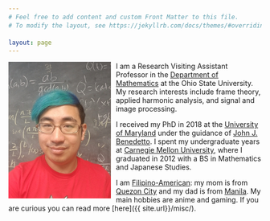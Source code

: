 ```yaml
---
# Feel free to add content and custom Front Matter to this file.
# To modify the layout, see https://jekyllrb.com/docs/themes/#overriding-theme-defaults

layout: page
---
```

<img src="mmagsino_pic.jpg"
     style="float: left; margin-right: 10px;" />

I am a Research Visiting Assistant Professor in the 
[Department of Mathematics](https://math.osu.edu/)
at the Ohio State University. My research interests include frame theory,
applied harmonic analysis, and
signal and image processing.

I received my PhD in 2018 at the 
[University of Maryland](https://www-math.umd.edu/)
under the guidance of 
[John J. Benedetto](https://www.math.umd.edu/~jjb/). I spent my undergraduate
years at 
[Carnegie Mellon University](https://www.cmu.edu/math/index.html), where I
graduated in 2012 with a BS in Mathematics and Japanese Studies.

I am [Filipino-American](http://fanhs-national.org/filam/): my mom is from
[Quezon City](https://en.wikipedia.org/wiki/Quezon_City) and my dad is from
[Manila](https://en.wikipedia.org/wiki/Manila). My main hobbies are anime
and gaming. If you are curious you can read more [here]({{ site.url}}/misc/).
